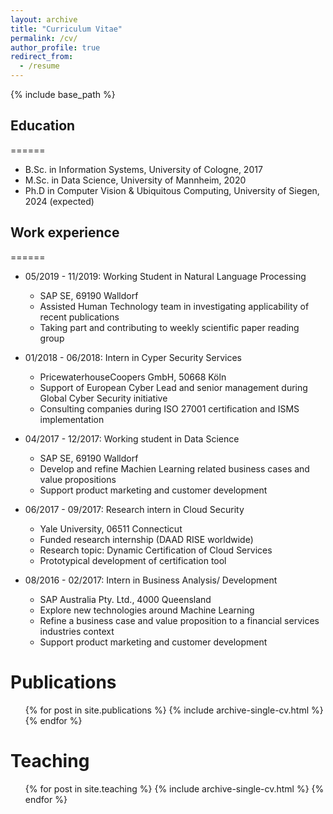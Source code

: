 ```yaml
---
layout: archive
title: "Curriculum Vitae"
permalink: /cv/
author_profile: true
redirect_from:
  - /resume
---
```


{% include base_path %}

## Education
======
* B.Sc. in Information Systems, University of Cologne, 2017
* M.Sc. in Data Science, University of Mannheim, 2020
* Ph.D in Computer Vision & Ubiquitous Computing, University of Siegen, 2024 (expected)

## Work experience
======
* 05/2019 - 11/2019: Working Student in Natural Language Processing
  * SAP SE, 69190 Walldorf
  * Assisted Human Technology team in investigating applicability of recent publications
  * Taking part and contributing to weekly scientific paper reading group

* 01/2018 - 06/2018: Intern in Cyper Security Services
  * PricewaterhouseCoopers GmbH, 50668 Köln
  * Support of European Cyber Lead and senior management during Global Cyber Security initiative
  * Consulting companies during ISO 27001 certification and ISMS implementation
  
* 04/2017 - 12/2017: Working student in Data Science
  * SAP SE, 69190 Walldorf
  * Develop and refine Machien Learning related business cases and value propositions
  * Support product marketing and customer development

* 06/2017 - 09/2017: Research intern in Cloud Security
  * Yale University, 06511 Connecticut
  * Funded research internship (DAAD RISE worldwide)
  * Research topic: Dynamic Certification of Cloud Services
  * Prototypical development of certification tool

* 08/2016 - 02/2017: Intern in Business Analysis/ Development
  * SAP Australia Pty. Ltd., 4000 Queensland
  * Explore new technologies around Machine Learning
  * Refine a business case and value proposition to a financial services industries context
  * Support product marketing and customer development


Publications
======
  <ul>{% for post in site.publications %}
    {% include archive-single-cv.html %}
  {% endfor %}</ul>
  
  
Teaching
======
  <ul>{% for post in site.teaching %}
    {% include archive-single-cv.html %}
  {% endfor %}</ul>
  
